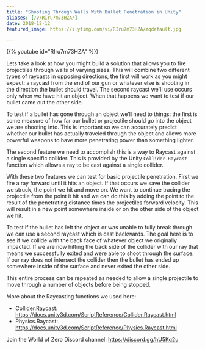 ```yaml
---
title: "Shooting Through Walls With Bullet Penetration in Unity"
aliases: [/v/RIru7m73HZA/]
date: 2018-12-12
featured_image: https://i.ytimg.com/vi/RIru7m73HZA/mqdefault.jpg

---
```


{{% youtube id="RIru7m73HZA" %}}

Lets take a look at how you might build a solution that allows you to fire projectiles through walls of varying sizes. This will combine two different types of raycasts in opposing directions, the first will work as you might expect: a raycast from the end of our gun or whatever else is shooting in the direction the bullet should travel. The second raycast we'll use occurs only when we have hit an object. When that happens we want to test if our bullet came out the other side.

To test if a bullet has gone through an object we'll need to things: the first is some measure of how far our bullet or projectile should go into the object we are shooting into. This is important so we can accurately predict whether our bullet has actually traveled through the object and allows more powerful weapons to have more penetrating power than something lighter.

The second feature we need to accomplish this is a way to Raycast against a single specific collider. This is provided by the Unity `Collider.Raycast` function which allows a ray to be cast against a single collider.

With these two features we can test for basic projectile penetration. First we fire a ray forward until it hits an object. If that occurs we save the collider we struck, the point we hit and move on. We want to continue tracing the projectile from the point it hit and we can do this by adding the point to the result of the penetrating distance times the projectiles forward velocity. This will result in a new point somewhere inside or on the other side of the object we hit.

To test if the bullet has left the object or was unable to fully break through we can use a second raycast which is cast backwards. The goal here is to see if we collide with the back face of whatever object we originally impacted. If we are now hitting the back side of the collider with our ray that means we successfully exited and were able to shoot through the surface. If our ray does not intersect the collider then the bullet has ended up somewhere inside of the surface and never exited the other side.

This entire process can be repeated as needed to allow a single projectile to move through a number of objects before being stopped.

More about the Raycasting functions we used here:
* Collider.Raycast: https://docs.unity3d.com/ScriptReference/Collider.Raycast.html
* Physics.Raycast: https://docs.unity3d.com/ScriptReference/Physics.Raycast.html

Join the World of Zero Discord channel: https://discord.gg/hU5Kq2u
